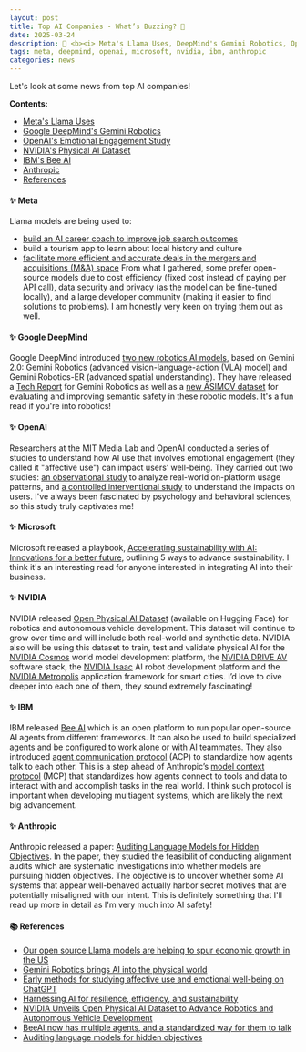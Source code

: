 ```yaml
---
layout: post
title: Top AI Companies - What’s Buzzing? 🐝
date: 2025-03-24
description: 🤔 <b><i> Meta's Llama Uses, DeepMind's Gemini Robotics, OpenAI's Emotional Engagement Study, NVIDIA's Physical AI Dataset, IBM's Bee AI, Anthropic's Alignment Audits </b></i>
tags: meta, deepmind, openai, microsoft, nvidia, ibm, anthropic
categories: news
---
```


Let's look at some news from top AI companies!

**Contents:**
- [Meta's Llama Uses](#-meta)
- [Google DeepMind's Gemini Robotics](#-google-deepmind)
- [OpenAI's Emotional Engagement Study](#-openai)
- [NVIDIA's Physical AI Dataset](#-nvidia)
- [IBM's Bee AI](#-ibm)
- [Anthropic](#-anthropic)
- [References](#-references)

#### ✨ Meta
Llama models are being used to:
- [build an AI career coach to improve job search outcomes](https://jobsearchgenius.ai/)
- build a tourism app to learn about local history and culture
- [facilitate more efficient and accurate deals in the mergers and acquisitions (M&A) space](https://fynopsis.ai/)
From what I gathered, some prefer open-source models due to cost efficiency (fixed cost instead of paying per API call), data security and privacy (as the model can be fine-tuned locally), and a large developer community (making it easier to find solutions to problems). I am honestly very keen on trying them out as well.

#### ✨ Google DeepMind
Google DeepMind introduced [two new robotics AI models](https://deepmind.google/technologies/gemini-robotics/), based on Gemini 2.0: Gemini Robotics (advanced vision-language-action (VLA) model) and Gemini Robotics-ER (advanced spatial understanding). They have released a [Tech Report](https://storage.googleapis.com/deepmind-media/gemini-robotics/gemini_robotics_report.pdf) for Gemini Robotics as well as a [new ASIMOV dataset](https://asimov-benchmark.github.io/) for evaluating and improving semantic safety in these robotic models. It's a fun read if you're into robotics!

#### ✨ OpenAI
Researchers at the MIT Media Lab and OpenAI conducted a series of studies to understand how AI use that involves emotional engagement (they called it "affective use") can impact users’ well-being. They carried out two studies: [an observational study](https://www.media.mit.edu/publications/investigating-affective-use-and-emotional-well-being-on-chatgpt/) to analyze real-world on-platform usage patterns, and [a controlled interventional study](https://www.media.mit.edu/publications/how-ai-and-human-behaviors-shape-psychosocial-effects-of-chatbot-use-a-longitudinal-controlled-study/) to understand the impacts on users. I've always been fascinated by psychology and behavioral sciences, so this study truly captivates me!

#### ✨ Microsoft
Microsoft released a playbook, [Accelerating sustainability with AI: Innovations for a better future](https://cdn-dynmedia-1.microsoft.com/is/content/microsoftcorp/microsoft/msc/documents/presentations/CSR/Accelerating-Sustainability-with-AI-2025.pdf), outlining 5 ways to advance sustainability. I think it's an interesting read for anyone interested in integrating AI into their business.

#### ✨ NVIDIA
NVIDIA released [Open Physical AI Dataset](https://huggingface.co/collections/nvidia/physical-ai-67c643edbb024053dcbcd6d8) (available on Hugging Face) for robotics and autonomous vehicle development. This dataset will continue to grow over time and will include both real-world and synthetic data. NVIDIA also will be using this dataset to train, test and validate physical AI for the [NVIDIA Cosmos](https://nvidianews.nvidia.com/news/nvidia-announces-major-release-of-cosmos-world-foundation-models-and-physical-ai-data-tools) world model development platform, the [NVIDIA DRIVE AV](https://www.nvidia.com/en-us/self-driving-cars/in-vehicle-computing/) software stack, the [NVIDIA Isaac](https://www.nvidia.com/en-us/industries/robotics/) AI robot development platform and the [NVIDIA Metropolis](https://www.nvidia.com/en-us/autonomous-machines/intelligent-video-analytics-platform/) application framework for smart cities. I’d love to dive deeper into each one of them, they sound extremely fascinating!

#### ✨ IBM
IBM released [Bee AI](https://beeai.dev/) which is an open platform to run popular open-source AI agents from different frameworks. It can also be used to build specialized agents and be configured to work alone or with AI teammates. They also introduced [agent communication protocol](https://docs.beeai.dev/acp/alpha/introduction) (ACP) to standardize how agents talk to each other. This is a step ahead of Anthropic’s [model context protocol](https://modelcontextprotocol.io/introduction) (MCP) that standardizes how agents connect to tools and data to interact with and accomplish tasks in the real world. I think such protocol is important when developing multiagent systems, which are likely the next big advancement.

#### ✨ Anthropic
Anthropic released a paper: [Auditing Language Models for Hidden Objectives](https://assets.anthropic.com/m/317564659027fb33/original/Auditing-Language-Models-for-Hidden-Objectives.pdf). In the paper, they studied the feasibilit of conducting alignment audits which are systematic investigations into whether models are pursuing hidden objectives. The objective is to uncover whether some AI systems that appear well-behaved actually harbor secret motives that are potentially misaligned with our intent. This is definitely something that I'll read up more in detail as I'm very much into AI safety!

#### 📚 References
- [Our open source Llama models are helping to spur economic growth in the US](https://ai.meta.com/blog/built-with-llama-writesea-fynopsis-srimoyee-mukhopadhyay-united-states-economy/)
- [Gemini Robotics brings AI into the physical world](https://deepmind.google/discover/blog/gemini-robotics-brings-ai-into-the-physical-world/)
- [Early methods for studying affective use and emotional well-being on ChatGPT](https://openai.com/index/affective-use-study/)
- [Harnessing AI for resilience, efficiency, and sustainability](https://www.microsoft.com/en-us/microsoft-cloud/blog/2025/03/18/harnessing-ai-for-resilience-efficiency-and-sustainability/)
- [NVIDIA Unveils Open Physical AI Dataset to Advance Robotics and Autonomous Vehicle Development](https://blogs.nvidia.com/blog/open-physical-ai-dataset/)
- [BeeAI now has multiple agents, and a standardized way for them to talk](https://research.ibm.com/blog/multiagent-bee-ai)
- [Auditing language models for hidden objectives](https://www.anthropic.com/research/auditing-hidden-objectives)